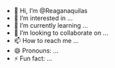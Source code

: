 - 👋 Hi, I’m @Reaganaquilas
- 👀 I’m interested in ...
- 🌱 I’m currently learning ...
- 💞️ I’m looking to collaborate on ...
- 📫 How to reach me ...
- 😄 Pronouns: ...
- ⚡ Fun fact: ...

<!---
Reaganaquilas/Reaganaquilas is a ✨ special ✨ repository because its `README.md` (this file) appears on your GitHub profile.
You can click the Preview link to take a look at your changes.
--->

